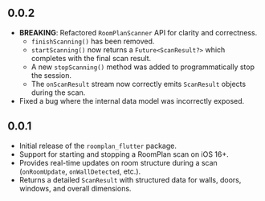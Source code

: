 ## 0.0.2

- **BREAKING**: Refactored `RoomPlanScanner` API for clarity and correctness.
  - `finishScanning()` has been removed.
  - `startScanning()` now returns a `Future<ScanResult?>` which completes with the final scan result.
  - A new `stopScanning()` method was added to programmatically stop the session.
  - The `onScanResult` stream now correctly emits `ScanResult` objects during the scan.
- Fixed a bug where the internal data model was incorrectly exposed.

## 0.0.1

- Initial release of the `roomplan_flutter` package.
- Support for starting and stopping a RoomPlan scan on iOS 16+.
- Provides real-time updates on room structure during a scan (`onRoomUpdate`, `onWallDetected`, etc.).
- Returns a detailed `ScanResult` with structured data for walls, doors, windows, and overall dimensions.
